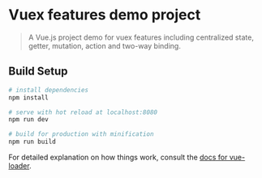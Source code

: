 # Vuex features demo project

> A Vue.js project demo for vuex features including centralized state, getter, mutation, action and two-way binding.

## Build Setup

``` bash
# install dependencies
npm install

# serve with hot reload at localhost:8080
npm run dev

# build for production with minification
npm run build
```

For detailed explanation on how things work, consult the [docs for vue-loader](http://vuejs.github.io/vue-loader).
